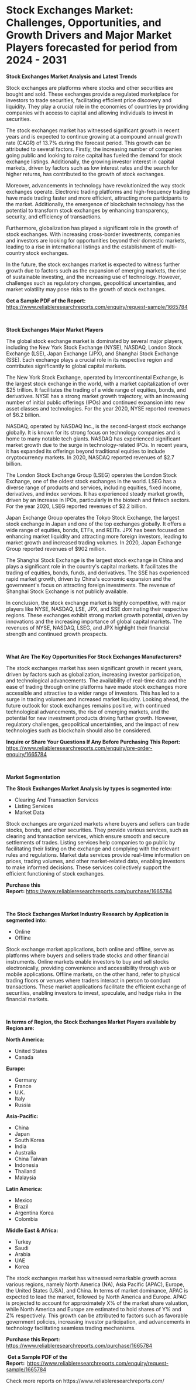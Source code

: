 <p><h1>Stock Exchanges Market: Challenges, Opportunities, and Growth Drivers and Major Market Players forecasted for period from 2024 - 2031</h1></p><p><strong>Stock Exchanges Market Analysis and Latest Trends</strong></p>
<p><p>Stock exchanges are platforms where stocks and other securities are bought and sold. These exchanges provide a regulated marketplace for investors to trade securities, facilitating efficient price discovery and liquidity. They play a crucial role in the economies of countries by providing companies with access to capital and allowing individuals to invest in securities.</p><p>The stock exchanges market has witnessed significant growth in recent years and is expected to continue growing at a compound annual growth rate (CAGR) of 13.7% during the forecast period. This growth can be attributed to several factors. Firstly, the increasing number of companies going public and looking to raise capital has fueled the demand for stock exchange listings. Additionally, the growing investor interest in capital markets, driven by factors such as low interest rates and the search for higher returns, has contributed to the growth of stock exchanges.</p><p>Moreover, advancements in technology have revolutionized the way stock exchanges operate. Electronic trading platforms and high-frequency trading have made trading faster and more efficient, attracting more participants to the market. Additionally, the emergence of blockchain technology has the potential to transform stock exchanges by enhancing transparency, security, and efficiency of transactions.</p><p>Furthermore, globalization has played a significant role in the growth of stock exchanges. With increasing cross-border investments, companies and investors are looking for opportunities beyond their domestic markets, leading to a rise in international listings and the establishment of multi-country stock exchanges.</p><p>In the future, the stock exchanges market is expected to witness further growth due to factors such as the expansion of emerging markets, the rise of sustainable investing, and the increasing use of technology. However, challenges such as regulatory changes, geopolitical uncertainties, and market volatility may pose risks to the growth of stock exchanges.</p></p>
<p><strong>Get a Sample PDF of the Report:&nbsp;</strong> <a href="https://www.reliableresearchreports.com/enquiry/request-sample/1665784">https://www.reliableresearchreports.com/enquiry/request-sample/1665784</a></p>
<p>&nbsp;</p>
<p><strong>Stock Exchanges Major Market Players</strong></p>
<p><p>The global stock exchange market is dominated by several major players, including the New York Stock Exchange (NYSE), NASDAQ, London Stock Exchange (LSE), Japan Exchange (JPX), and Shanghai Stock Exchange (SSE). Each exchange plays a crucial role in its respective region and contributes significantly to global capital markets.</p><p>The New York Stock Exchange, operated by Intercontinental Exchange, is the largest stock exchange in the world, with a market capitalization of over $25 trillion. It facilitates the trading of a wide range of equities, bonds, and derivatives. NYSE has a strong market growth trajectory, with an increasing number of initial public offerings (IPOs) and continued expansion into new asset classes and technologies. For the year 2020, NYSE reported revenues of $6.2 billion.</p><p>NASDAQ, operated by NASDAQ Inc., is the second-largest stock exchange globally. It is known for its strong focus on technology companies and is home to many notable tech giants. NASDAQ has experienced significant market growth due to the surge in technology-related IPOs. In recent years, it has expanded its offerings beyond traditional equities to include cryptocurrency markets. In 2020, NASDAQ reported revenues of $2.7 billion.</p><p>The London Stock Exchange Group (LSEG) operates the London Stock Exchange, one of the oldest stock exchanges in the world. LSEG has a diverse range of products and services, including equities, fixed income, derivatives, and index services. It has experienced steady market growth, driven by an increase in IPOs, particularly in the biotech and fintech sectors. For the year 2020, LSEG reported revenues of $2.2 billion.</p><p>Japan Exchange Group operates the Tokyo Stock Exchange, the largest stock exchange in Japan and one of the top exchanges globally. It offers a wide range of equities, bonds, ETFs, and REITs. JPX has been focused on enhancing market liquidity and attracting more foreign investors, leading to market growth and increased trading volumes. In 2020, Japan Exchange Group reported revenues of $902 million.</p><p>The Shanghai Stock Exchange is the largest stock exchange in China and plays a significant role in the country's capital markets. It facilitates the trading of equities, bonds, funds, and derivatives. The SSE has experienced rapid market growth, driven by China's economic expansion and the government's focus on attracting foreign investments. The revenue of Shanghai Stock Exchange is not publicly available.</p><p>In conclusion, the stock exchange market is highly competitive, with major players like NYSE, NASDAQ, LSE, JPX, and SSE dominating their respective regions. These exchanges exhibit strong market growth potential, driven by innovations and the increasing importance of global capital markets. The revenues of NYSE, NASDAQ, LSEG, and JPX highlight their financial strength and continued growth prospects.</p></p>
<p>&nbsp;</p>
<p><strong>What Are The Key Opportunities For Stock Exchanges Manufacturers?</strong></p>
<p><p>The stock exchanges market has seen significant growth in recent years, driven by factors such as globalization, increasing investor participation, and technological advancements. The availability of real-time data and the ease of trading through online platforms have made stock exchanges more accessible and attractive to a wider range of investors. This has led to a surge in trading volumes and increased market liquidity. Looking ahead, the future outlook for stock exchanges remains positive, with continued technological advancements, the rise of emerging markets, and the potential for new investment products driving further growth. However, regulatory challenges, geopolitical uncertainties, and the impact of new technologies such as blockchain should also be considered.</p></p>
<p><strong>Inquire or Share Your Questions If Any Before Purchasing This Report:</strong> <a href="https://www.reliableresearchreports.com/enquiry/pre-order-enquiry/1665784">https://www.reliableresearchreports.com/enquiry/pre-order-enquiry/1665784</a></p>
<p>&nbsp;</p>
<p><strong>Market Segmentation</strong></p>
<p><strong>The Stock Exchanges Market Analysis by types is segmented into:</strong></p>
<p><ul><li>Clearing And Transaction Services</li><li>Listing Services</li><li>Market Data</li></ul></p>
<p><p>Stock exchanges are organized markets where buyers and sellers can trade stocks, bonds, and other securities. They provide various services, such as clearing and transaction services, which ensure smooth and secure settlements of trades. Listing services help companies to go public by facilitating their listing on the exchange and complying with the relevant rules and regulations. Market data services provide real-time information on prices, trading volumes, and other market-related data, enabling investors to make informed decisions. These services collectively support the efficient functioning of stock exchanges.</p></p>
<p><strong>Purchase this Report:&nbsp;</strong><a href="https://www.reliableresearchreports.com/purchase/1665784">https://www.reliableresearchreports.com/purchase/1665784</a></p>
<p>&nbsp;</p>
<p><strong>The Stock Exchanges Market Industry Research by Application is segmented into:</strong></p>
<p><ul><li>Online</li><li>Offline</li></ul></p>
<p><p>Stock exchange market applications, both online and offline, serve as platforms where buyers and sellers trade stocks and other financial instruments. Online markets enable investors to buy and sell stocks electronically, providing convenience and accessibility through web or mobile applications. Offline markets, on the other hand, refer to physical trading floors or venues where traders interact in person to conduct transactions. These market applications facilitate the efficient exchange of securities, enabling investors to invest, speculate, and hedge risks in the financial markets.</p></p>
<p>&nbsp;</p>
<p><strong>In terms of Region, the Stock Exchanges Market Players available by Region are:</strong></p>
<p>
    <p> <strong> North America: </strong>
        <ul>
            <li>United States</li>
            <li>Canada</li>
        </ul>
        </p> 
    <p> <strong> Europe: </strong>
        <ul>
            <li>Germany</li>
            <li>France</li>
            <li>U.K.</li>
            <li>Italy</li>
            <li>Russia</li>
        </ul>
        </p> 
    <p> <strong> Asia-Pacific: </strong>
        <ul>
            <li>China</li>
            <li>Japan</li>
            <li>South Korea</li>
            <li>India</li>
            <li>Australia</li>
            <li>China Taiwan</li>
            <li>Indonesia</li>
            <li>Thailand</li>
            <li>Malaysia</li>
        </ul>
        </p> 
    <p> <strong> Latin America: </strong>
        <ul>
            <li>Mexico</li>
            <li>Brazil</li>
            <li>Argentina Korea</li>
            <li>Colombia</li>
        </ul>
        </p> 
    <p> <strong> Middle East & Africa: </strong>
        <ul>
            <li>Turkey</li>
            <li>Saudi</li>
            <li>Arabia</li>
            <li>UAE</li>
            <li>Korea</li>
        </ul>
    </p>
    </p>
<p><p>The stock exchanges market has witnessed remarkable growth across various regions, namely North America (NA), Asia Pacific (APAC), Europe, the United States (USA), and China. In terms of market dominance, APAC is expected to lead the market, followed by North America and Europe. APAC is projected to account for approximately X% of the market share valuation, while North America and Europe are estimated to hold shares of Y% and Z% respectively. This growth can be attributed to factors such as favorable government policies, increasing investor participation, and advancements in technology facilitating seamless trading mechanisms.</p></p>
<p><strong>Purchase this Report: </strong><a href="https://www.reliableresearchreports.com/purchase/1665784">https://www.reliableresearchreports.com/purchase/1665784</a></p>
<p>&nbsp;<strong>Get a Sample PDF of the Report:&nbsp;&nbsp;</strong><a href="https://www.reliableresearchreports.com/enquiry/request-sample/1665784">https://www.reliableresearchreports.com/enquiry/request-sample/1665784</a></p>
<p><strong></strong></p>
<p>Check more reports on https://www.reliableresearchreports.com/</p>